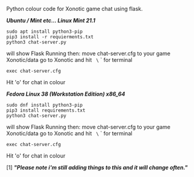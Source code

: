 
Python colour code for Xonotic game chat using flask.




***Ubuntu / Mint etc... Linux Mint 21.1***
```
sudo apt install python3-pip
pip3 install -r requierments.txt
python3 chat-server.py
```
will show Flask Running then:
move chat-server.cfg to your game Xonotic/data
go to Xonotic and hit ` \` ` for terminal 
```
exec chat-server.cfg
```
Hit 'o' for chat in colour



***Fedora Linux 38 (Workstation Edition) x86_64***
```
sudo dnf install python3-pip
pip3 install requirements.txt
python3 chat-server.py
```
will show Flask Running then:
move chat-server.cfg to your game Xonotic/data
go to Xonotic and hit ` \` ` for terminal 
```
exec chat-server.cfg
```
Hit 'o' for chat in colour




[1]
***"Please note i'm still adding things to this and it will change often."***
